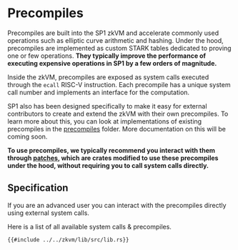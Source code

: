 # Precompiles

Precompiles are built into the SP1 zkVM and accelerate commonly used operations such as elliptic curve arithmetic and hashing. Under the hood, precompiles are implemented as custom STARK tables dedicated to proving one or few operations. **They typically improve the performance
of executing expensive operations in SP1 by a few orders of magnitude.**

Inside the zkVM, precompiles are exposed as system calls executed through the `ecall` RISC-V instruction.
Each precompile has a unique system call number and implements an interface for the computation.

SP1 also has been designed specifically to make it easy for external contributors to create and extend the zkVM with their own precompiles.
To learn more about this, you can look at implementations of existing precompiles in the [precompiles](https://github.com/succinctlabs/sp1/tree/main/crates/core/executor/src/events/precompiles) folder. More documentation on this will be coming soon.

**To use precompiles, we typically recommend you interact with them through [patches](./patched-crates.md), which are crates modified
to use these precompiles under the hood, without requiring you to call system calls directly.**

## Specification

If you are an advanced user you can interact with the precompiles directly using external system calls.

Here is a list of all available system calls & precompiles.

```rust,noplayground
{{#include ../../zkvm/lib/src/lib.rs}}
```
